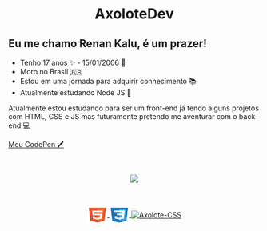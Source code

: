 <h1 style="text-align:center;">AxoloteDev</h1>

<h2>Eu me chamo Renan Kalu, é um prazer!</h2>

- Tenho 17 anos ✨ - 15/01/2006 🎉
- Moro no Brasil 🇧🇷 
- Estou em uma jornada para adquirir conhecimento 📚
- Atualmente estudando Node JS 🌱

<p> Atualmente estou estudando para ser um front-end já tendo alguns projetos com HTML, CSS e JS mas futuramente pretendo me aventurar com o back-end 💻</p>

<a href="https://codepen.io/axolotedev">Meu CodePen 🖊️</a>

##

<br>

<div align="center">
  <a href="https://github.com/Axolotedev">
  <img height="180em" src="https://github-readme-stats.vercel.app/api?username=AxoloteDev&show_icons=true&theme=synthwave&include_all_commits=true&count_private=true"/>
  
  ##
  
 <div style="display: inline_block; margin: auto;"><br>
     <img align="center" alt="Axolote-HTML" height="30" width="40" src="https://raw.githubusercontent.com/devicons/devicon/master/icons/html5/html5-original.svg">
  <img align="center" alt="Axolote-CSS" height="30" width="40" src="https://raw.githubusercontent.com/devicons/devicon/master/icons/css3/css3-original.svg">
    <img align="center" alt="Axolote-CSS" height="30" width="40" src="https://raw.githubusercontent.com/
devicons/devicon/master/icons/javascript/javascript-original.svg >
</div>
  
  
  ##
  

<!--
**AxoloteDev/AxoloteDev** is a ✨ _special_ ✨ repository because its `README.md` (this file) appears on your GitHub profile.

Here are some ideas to get you started:

- 🔭 I’m currently working on ...
- 🌱 I’m currently learning ...
- 👯 I’m looking to collaborate on ...
- 🤔 I’m looking for help with ...
- 💬 Ask me about ...
